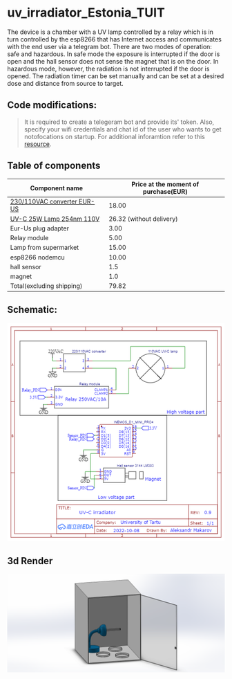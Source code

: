 # uv_irradiator_Estonia_TUIT

The device is a chamber with a UV lamp controlled by a relay which is in turn controlled by the esp8266 that has Internet access and communicates with the end user via a telegram bot. There are two modes of operation: safe and hazardous. In safe mode the exposure is interrupted if the door is open and the hall sensor does not sense the magnet that is on the door. In hazardous mode, however, the radiation is not interrupted if the door is opened. The radiation timer can be set manually and can be set at a desired dose and distance from source to target.

## Code modifications:
> It is required to create a telegeram bot and provide its' token. Also, specify your wifi credentials and chat id of the user who wants to get notofocations on startup. For additional inforamtion refer to this [resource](https://randomnerdtutorials.com/telegram-control-esp32-esp8266-nodemcu-outputs/).

## Table of components
|Component name|Price at the moment of purchase(EUR)|
|--------------|------------------------------------|
|[230/110VAC converter EUR-US](https://www.oomipood.ee/product/poco104_muundur_230_110vac_45w_us_pesa_maandusega?q=Us&fbclid=IwAR2Q5OGo5IAuMV-56kWYeOYzeIHwe7mNA24Dvv0fcwiO6HL_E25mDY1Wodc)|18.00|
|[UV-C 25W Lamp 254nm 110V](https://www.amazon.com/dp/B09VC49Q4B?psc=1&ref=ppx_yo2ov_dt_b_product_details)|26.32 (without delivery)|
|Eur-Us plug adapter|3.00|
|Relay module|5.00|
|Lamp from supermarket|15.00|
|esp8266 nodemcu|10.00|
|hall sensor|1.5|
|magnet|1.0|
|Total(excluding shipping)|79.82|

## Schematic:
![Scheme](pictures/Schematic.png)
## 3d Render
![Render](pictures/Body.PNG)

